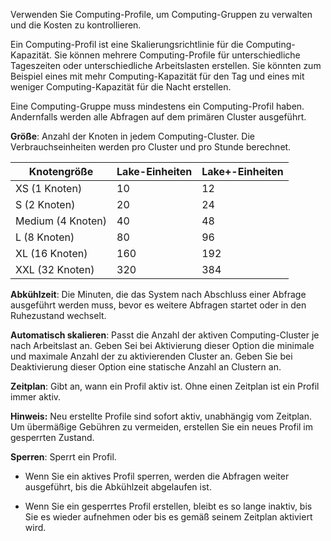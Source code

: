 Verwenden Sie Computing-Profile, um Computing-Gruppen zu verwalten und die Kosten zu kontrollieren.

Ein Computing-Profil ist eine Skalierungsrichtlinie für die Computing-Kapazität. Sie können mehrere Computing-Profile für unterschiedliche Tageszeiten oder unterschiedliche Arbeitslasten erstellen. Sie könnten zum Beispiel eines mit mehr Computing-Kapazität für den Tag und eines mit weniger Computing-Kapazität für die Nacht erstellen.

Eine Computing-Gruppe muss mindestens ein Computing-Profil haben. Andernfalls werden alle Abfragen auf dem primären Cluster ausgeführt.

**Größe**: Anzahl der Knoten in jedem Computing-Cluster. Die Verbrauchseinheiten werden pro Cluster und pro Stunde berechnet.

| Knotengröße       | Lake-Einheiten | Lake+-Einheiten |
|-------------------|----------------|-----------------|
| XS (1 Knoten)     | 10             | 12              |
| S (2 Knoten)      | 20             | 24              |
| Medium (4 Knoten) | 40             | 48              |
| L (8 Knoten)      | 80             | 96              |
| XL (16 Knoten)    | 160            | 192             |
| XXL (32 Knoten)   | 320            | 384             |

**Abkühlzeit**: Die Minuten, die das System nach Abschluss einer Abfrage ausgeführt werden muss, bevor es weitere Abfragen startet oder in den Ruhezustand wechselt.

**Automatisch skalieren**: Passt die Anzahl der aktiven Computing-Cluster je nach Arbeitslast an. Geben Sei bei Aktivierung dieser Option die minimale und maximale Anzahl der zu aktivierenden Cluster an. Geben Sie bei Deaktivierung dieser Option eine statische Anzahl an Clustern an.

**Zeitplan**: Gibt an, wann ein Profil aktiv ist. Ohne einen Zeitplan ist ein Profil immer aktiv.

**Hinweis:** Neu erstellte Profile sind sofort aktiv, unabhängig vom Zeitplan. Um übermäßige Gebühren zu vermeiden, erstellen Sie ein neues Profil im gesperrten Zustand.

**Sperren**: Sperrt ein Profil.

-   Wenn Sie ein aktives Profil sperren, werden die Abfragen weiter ausgeführt, bis die Abkühlzeit abgelaufen ist.

-   Wenn Sie ein gesperrtes Profil erstellen, bleibt es so lange inaktiv, bis Sie es wieder aufnehmen oder bis es gemäß seinem Zeitplan aktiviert wird.
